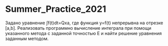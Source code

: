 # Summer_Practice_2021
Задано уравнение ∫f(t)dt=Qxa, где функция y=f(t) непрерывна на отрезке [a,b].
Реализовать программно вычисление интеграла при помощи указанного метода с заданной точностью E и найти решение уравнения заданным методом.
